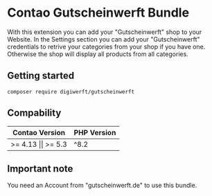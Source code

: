 # Contao Gutscheinwerft Bundle

With this extension you can add your "Gutscheinwerft" shop to your Website. In the Settings section you can add your "Gutscheinwerft" credentials to retrive your categories from your shop if you have one. Otherwise the shop will display all products from all categories.

## Getting started

```
composer require digiwerft/gutscheinwerft
```

## Compability

| Contao Version      | PHP Version |
|---------------------|-------------|
| \>= 4.13 \|\| \>= 5.3 | ^8.2        |

## Important note

You need an Account from "gutscheinwerft.de" to use this bundle.